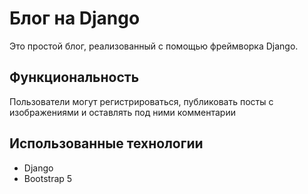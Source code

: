 #  Блог на Django 
Это простой блог, реализованный с помощью фреймворка Django. 
 
## Функциональность 

Пользователи могут регистрироваться, публиковать посты с изображениями и оставлять под ними комментарии

## Использованные технологии 

- Django
- Bootstrap 5 
